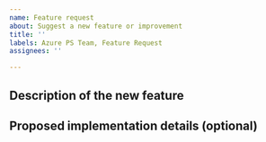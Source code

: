 ```yaml
---
name: Feature request
about: Suggest a new feature or improvement
title: ''
labels: Azure PS Team, Feature Request
assignees: ''

---
```


## Description of the new feature

## Proposed implementation details (optional)
